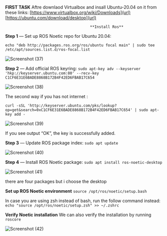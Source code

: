 **FIRST TASK**
Aftre downlaod Virtualbox and insall Ubuntu-20.04 on it from these links:
[https://www.virtualbox.org/wiki/Downloads](url)
[https://ubuntu.com/download/desktop](url) 

                                          **Install Ros**

**Step 1** — Set up ROS Noetic repo for Ubuntu 20.04:

`echo "deb http://packages.ros.org/ros/ubuntu focal main" | sudo tee /etc/apt/sources.list.d/ros-focal.list`

![Screenshot (37)](https://user-images.githubusercontent.com/67034346/87220312-5e588d00-c36b-11ea-9d1d-c811f0045e12.png)


**Step 2** — Add official ROS keyring:
`sudo apt-key adv --keyserver 'hkp://keyserver.ubuntu.com:80' --recv-key C1CF6E31E6BADE8868B172B4F42ED6FBAB17C654`

![Screenshot (38)](https://user-images.githubusercontent.com/67034346/87220320-6fa19980-c36b-11ea-9d77-492547824af3.png)

The second way if you has not internet :

`curl -sSL 'http://keyserver.ubuntu.com/pks/lookup?op=get&search=0xC1CF6E31E6BADE8868B172B4F42ED6FBAB17C654' | sudo apt-key add -`


![Screenshot (39)](https://user-images.githubusercontent.com/67034346/87220327-82b46980-c36b-11ea-9af4-692590aa34d0.png)

If you see output “OK”, the key is successfully added.


**Step 3** — Update ROS package index:
`sudo apt update`

![Screenshot (40)](https://user-images.githubusercontent.com/67034346/87220334-89db7780-c36b-11ea-84bd-22e20cab9511.png)


**Step 4** — Install ROS Noetic package:
`sudo apt install ros-noetic-desktop`

![Screenshot (41)](https://user-images.githubusercontent.com/67034346/87220348-9bbd1a80-c36b-11ea-949e-9e046a22018e.png)

there are four packages but i choose the desktop   


**Set up ROS Noetic environment**
`source /opt/ros/noetic/setup.bash`


In case you are using zsh instead of bash, run the follow command instead:
`echo "source /opt/ros/noetic/setup.zsh" >> ~/.zshrc`

**Verify Noetic installation**
We can also verify the installation by running 
`roscore `

![Screenshot (42)](https://user-images.githubusercontent.com/67034346/87220385-e179e300-c36b-11ea-9a8d-61b81d39c1e6.png)
